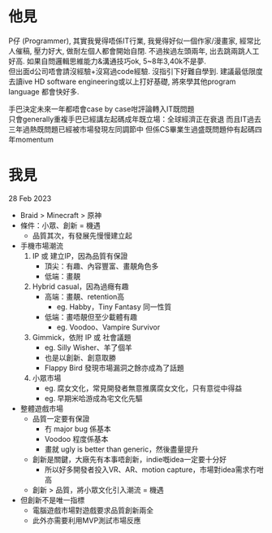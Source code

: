 # 他見

P仔 (Programmer), 其實我覺得唔係IT行業, 我覺得好似一個作家/漫畫家, 經常比人催稿, 壓力好大, 做耐左個人都會開始自閉. 不過挨過左頭兩年, 出去跳兩跳人工好高. 如果自問邏輯思維能力&溝通技巧ok, 5~8年3,40k不是夢.  
但出面d公司唔會請沒經驗+沒寫過code經驗. 沒指引下好難自學到. 建議最低限度去讀ive HD software engineering或以上打好基礎, 將來學其他program language 都會快好多.

手巴決定未來一年都唔會case by case咁評論轉入IT既問題  
只會generally重複手巴已經講左起碼成年既立場：全球經濟正在衰退 而且IT過去三年過熱既問題已經被巿場發現左同調節中 但係CS畢業生過盛既問題仲有起碼四年momentum


# 我見

28 Feb 2023
* Braid > Minecraft > 原神
* 條件：小眾、創新 = 機遇
	* 品質其次，有發展先慢慢建立起
* 手機市場潮流
	1. IP 或 建立IP，因為品質有保證
		* 頂尖：有趣、內容豐富、畫靚角色多
		* 低端：畫靚
	2. Hybrid casual，因為過癮有趣
		* 高端：畫靚、retention高
			* eg. Habby，Tiny Fantasy 同一性質
		* 低端：畫唔靚但至少載體有趣
			* eg. Voodoo、Vampire Survivor
	3. Gimmick，依附 IP 或 社會議題
		* eg. Silly Wisher、羊了個羊
		* 也是以創新、創意取勝
		* Flappy Bird 發現市場漏洞之餘亦成為了話題
	4. 小眾市場
		* eg. 腐女文化，常見開發者無意推廣腐女文化，只有意從中得益
		* eg. 早期米哈游成為宅文化先驅
* 整體遊戲市場
	* 品質一定要有保證
		* 冇 major bug 係基本
		* Voodoo 程度係基本
		* 畫就 ugly is better than generic，然後盡量提升
	* 創新是關鍵，大廠先有本事唔創新，indie嘅idea一定要十分好
		* 所以好多開發者投入VR、AR、motion capture，市場對idea需求冇咁高
	* 創新 > 品質，將小眾文化引入潮流 = 機遇
* 但創新不是唯一指標
	* 電腦遊戲市場對遊戲要求品質創新兩全
	* 此外亦需要利用MVP測試市場反應
